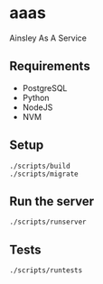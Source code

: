 # aaas
Ainsley As A Service

## Requirements
- PostgreSQL
- Python
- NodeJS
- NVM

## Setup
    ./scripts/build
    ./scripts/migrate

## Run the server
    ./scripts/runserver

## Tests
    ./scripts/runtests
